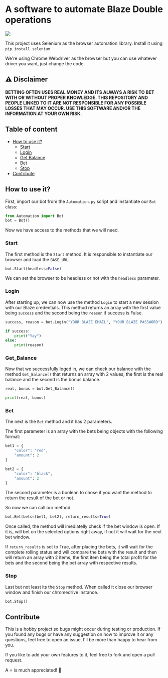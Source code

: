 # A software to automate Blaze Double operations

<a href="https://www.buymeacoffee.com/crimsonsunrise" target="_blank"><img src="https://www.buymeacoffee.com/assets/img/custom_images/purple_img.png"/></a>

This project uses Selenium as the browser automation library. Install it using ```pip install selenium```.

We're using Chrome Webdriver as the browser but you can use whatever driver you want, just change the code.

## :warning: Disclaimer

#### BETTING OFTEN USES REAL MONEY AND ITS ALWAYS A RISK TO BET WITH OR WITHOUT PROPER KNOWLEDGE. THIS REPOSITORY AND PEOPLE LINKED TO IT ARE NOT RESPONSIBLE FOR ANY POSSIBLE LOSSES THAT MAY OCCUR. USE THIS SOFTWARE AND/OR THE INFORMATION AT YOUR OWN RISK.

## Table of content

* [How to use it?](#how-to)
    * [Start](#start)
    * [Login](#login)
    * [Get Balance](#get-balance)
    * [Bet](#bet)
    * [Stop](#stop)
* [Contribute](#contribute)

<a name="how-to"></a>
## How to use it?

First, import our bot from the ```Automation.py``` script and instantiate our ```Bot``` class:

```python
from Automation import Bot
bot = Bot()
```

Now we have access to the methods that we will need.

<a name="start"></a>
### Start

The first method is the ```Start``` method. It is responsible to instantiate our browser and load the ```BASE_URL```.

```python
bot.Start(headless=False)
```

We can set the browser to be headless or not with the ```headless``` parameter.

<a name="login"></a>
### Login

After starting up, we can now use the method ```Login``` to start a new session with our Blaze credentials. This method returns an array with the first value being ```success``` and the second being the ```reason``` if success is False.

```python
success, reason = bot.Login("YOUR BLAZE EMAIL", "YOUR BLAZE PASSWORD")

if success:
    print("Yay")
else:
    print(reason)
```

<a name="get-balance"></a>
### Get_Balance

Now that we successfully loged in, we can check our balance with the method ```Get_Balance()``` that returns an array with 2 values, the first is the real balance and the second is the bonus balance.

```python
real, bonus = bot.Get_Balance()

print(real, bonus)
```

<a name="bet"></a>
### Bet

The next is the ```Bet``` method and it has 2 parameters.

The first parameter is an array with the bets being objects with the following format:

```python
bet1 = {
    "color": "red",
    "amount": 2
}

bet2 = {
    "color": "black",
    "amount": 2
}
```
    
The second parameter is a boolean to chose if you want the method to return the result of the bet or not.

So now we can call our method.

```python
bot.Bet(bets=[bet1, bet2], return_results=True)
```

Once called, the method will imediatelly check if the bet window is open. If it is, will bet on the selected options right away, if not it will wait for the next bet window.

If ```return_results``` is set to True, after placing the bets, it will wait for the complete rolling status and will compare the bets with the result and then will return an array with 2 items, the first item being the total profit for the bets and the second being the bet array with respective results.

<a name="stop"></a>
### Stop

Last but not least its the ```Stop``` method. When called it close our browser window and finish our chromedrive instance.

```python
bot.Stop()
```

<a name="contribute"></a>
## Contribute

This is a hobby project so bugs might occur during testing or production. If you found any bugs or have any suggestion on how to improve it or any questions, feel free to open an issue, I'll be more than happy to hear from you.

If you like to add your own features to it, feel free to fork and open a pull request.

A :star: is much appreciated! 🥰